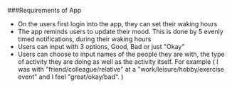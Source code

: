 ###Requirements of App

- On the users first login into the app, they can set their waking hours
- The app reminds users to update their mood. This is done by 5 evenly timed notifications, during their waking hours
- Users can input with 3 options, Good, Bad or just "Okay"
- Users can choose to input names of the people they are with, the type of activity they are doing as well as the activity itself. For example
( I was with "friend/colleague/relative" at a "work/leisure/hobby/exercise event" and I feel "great/okay/bad". )    

